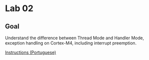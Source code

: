 # Lab 02

## Goal

Understand the difference between Thread Mode and Handler Mode, exception handling
on Cortex-M4, including interrupt preemption.

[Instructions (Portuguese)](./lab2.pdf)
